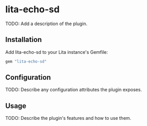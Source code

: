# lita-echo-sd

TODO: Add a description of the plugin.

## Installation

Add lita-echo-sd to your Lita instance's Gemfile:

``` ruby
gem "lita-echo-sd"
```

## Configuration

TODO: Describe any configuration attributes the plugin exposes.

## Usage

TODO: Describe the plugin's features and how to use them.
